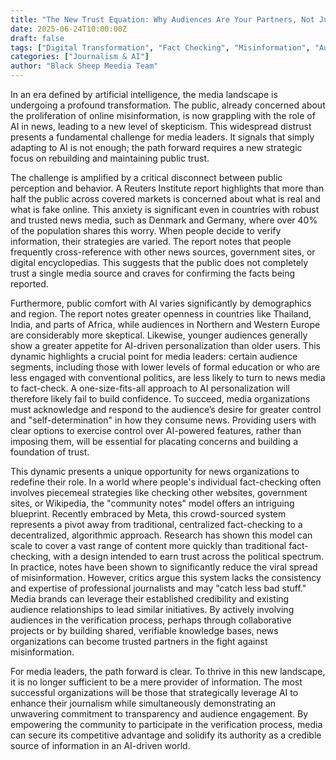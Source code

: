 ```yaml
---
title: "The New Trust Equation: Why Audiences Are Your Partners, Not Just Your Readers"
date: 2025-06-24T10:00:00Z
draft: false
tags: ["Digital Transformation", "Fact Checking", "Misinformation", "Audience Engagement"]
categories: ["Journalism & AI"]
author: "Black Sheep Meedia Team"
---
```


In an era defined by artificial intelligence, the media landscape is undergoing a profound transformation. The public, already concerned about the proliferation of online misinformation, is now grappling with the role of AI in news, leading to a new level of skepticism. This widespread distrust presents a fundamental challenge for media leaders. It signals that simply adapting to AI is not enough; the path forward requires a new strategic focus on rebuilding and maintaining public trust.

The challenge is amplified by a critical disconnect between public perception and behavior. A Reuters Institute report highlights that more than half the public across covered markets is concerned about what is real and what is fake online. This anxiety is significant even in countries with robust and trusted news media, such as Denmark and Germany, where over 40% of the population shares this worry. When people decide to verify information, their strategies are varied. The report notes that people frequently cross-reference with other news sources, government sites, or digital encyclopedias. This suggests that the public does not completely trust a single media source and craves for confirming the facts being reported.

Furthermore, public comfort with AI varies significantly by demographics and region. The report notes greater openness in countries like Thailand, India, and parts of Africa, while audiences in Northern and Western Europe are considerably more skeptical. Likewise, younger audiences generally show a greater appetite for AI-driven personalization than older users. This dynamic highlights a crucial point for media leaders: certain audience segments, including those with lower levels of formal education or who are less engaged with conventional politics, are less likely to turn to news media to fact-check. A one-size-fits-all approach to AI personalization will therefore likely fail to build confidence. To succeed, media organizations must acknowledge and respond to the audience’s desire for greater control and "self-determination" in how they consume news. Providing users with clear options to exercise control over AI-powered features, rather than imposing them, will be essential for placating concerns and building a foundation of trust.

This dynamic presents a unique opportunity for news organizations to redefine their role. In a world where people's individual fact-checking often involves piecemeal strategies like checking other websites, government sites, or Wikipedia, the "community notes" model offers an intriguing blueprint. Recently embraced by Meta, this crowd-sourced system represents a pivot away from traditional, centralized fact-checking to a decentralized, algorithmic approach. Research has shown this model can scale to cover a vast range of content more quickly than traditional fact-checking, with a design intended to earn trust across the political spectrum. In practice, notes have been shown to significantly reduce the viral spread of misinformation. However, critics argue this system lacks the consistency and expertise of professional journalists and may "catch less bad stuff." Media brands can leverage their established credibility and existing audience relationships to lead similar initiatives. By actively involving audiences in the verification process, perhaps through collaborative projects or by building shared, verifiable knowledge bases, news organizations can become trusted partners in the fight against misinformation.

For media leaders, the path forward is clear. To thrive in this new landscape, it is no longer sufficient to be a mere provider of information. The most successful organizations will be those that strategically leverage AI to enhance their journalism while simultaneously demonstrating an unwavering commitment to transparency and audience engagement. By empowering the community to participate in the verification process, media can secure its competitive advantage and solidify its authority as a credible source of information in an AI-driven world.

